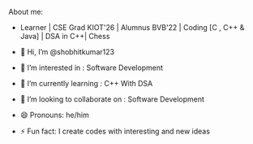 About me:

- Learner | CSE Grad KIOT'26 | Alumnus BVB'22 | Coding [C , C++ & Java] | DSA in C++| Chess

- 👋 Hi, I’m @shobhitkumar123
- 👀 I’m interested in : Software Development
- 🌱 I’m currently learning : C++ With DSA
- 💞️ I’m looking to collaborate on : Software Development
- 😄 Pronouns: he/him
- ⚡ Fun fact: I create codes with interesting and new ideas
